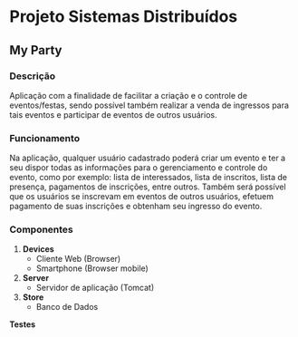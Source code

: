 # Projeto Sistemas Distribuídos

## My Party

### Descrição

Aplicação com a finalidade de facilitar a criação e o controle de eventos/festas, sendo possível também realizar a venda de ingressos para tais eventos e participar de eventos de outros usuários. 

### Funcionamento

Na aplicação, qualquer usuário cadastrado poderá criar um evento e ter a seu dispor todas as informações para o gerenciamento e controle do evento, como por exemplo: lista de interessados, lista de inscritos, lista de presença, pagamentos de inscrições, entre outros. Também será possível que os usuários se inscrevam em eventos de outros usuários, efetuem pagamento de suas inscrições e obtenham seu ingresso do evento.

### Componentes

1. **Devices**
   * Cliente Web (Browser)
   * Smartphone (Browser mobile)
2. **Server**
   * Servidor de aplicação (Tomcat)
3. **Store**
   * Banco de Dados
   
**Testes**


